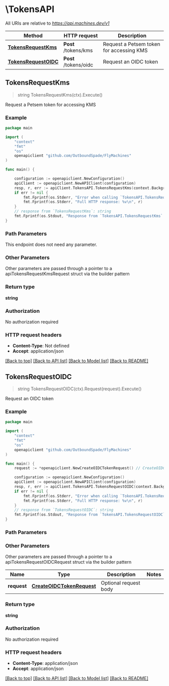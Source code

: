 # \TokensAPI

All URIs are relative to *https://api.machines.dev/v1*

Method | HTTP request | Description
------------- | ------------- | -------------
[**TokensRequestKms**](TokensAPI.md#TokensRequestKms) | **Post** /tokens/kms | Request a Petsem token for accessing KMS
[**TokensRequestOIDC**](TokensAPI.md#TokensRequestOIDC) | **Post** /tokens/oidc | Request an OIDC token



## TokensRequestKms

> string TokensRequestKms(ctx).Execute()

Request a Petsem token for accessing KMS



### Example

```go
package main

import (
	"context"
	"fmt"
	"os"
	openapiclient "github.com/OutboundSpade/FlyMachines"
)

func main() {

	configuration := openapiclient.NewConfiguration()
	apiClient := openapiclient.NewAPIClient(configuration)
	resp, r, err := apiClient.TokensAPI.TokensRequestKms(context.Background()).Execute()
	if err != nil {
		fmt.Fprintf(os.Stderr, "Error when calling `TokensAPI.TokensRequestKms``: %v\n", err)
		fmt.Fprintf(os.Stderr, "Full HTTP response: %v\n", r)
	}
	// response from `TokensRequestKms`: string
	fmt.Fprintf(os.Stdout, "Response from `TokensAPI.TokensRequestKms`: %v\n", resp)
}
```

### Path Parameters

This endpoint does not need any parameter.

### Other Parameters

Other parameters are passed through a pointer to a apiTokensRequestKmsRequest struct via the builder pattern


### Return type

**string**

### Authorization

No authorization required

### HTTP request headers

- **Content-Type**: Not defined
- **Accept**: application/json

[[Back to top]](#) [[Back to API list]](../README.md#documentation-for-api-endpoints)
[[Back to Model list]](../README.md#documentation-for-models)
[[Back to README]](../README.md)


## TokensRequestOIDC

> string TokensRequestOIDC(ctx).Request(request).Execute()

Request an OIDC token



### Example

```go
package main

import (
	"context"
	"fmt"
	"os"
	openapiclient "github.com/OutboundSpade/FlyMachines"
)

func main() {
	request := *openapiclient.NewCreateOIDCTokenRequest() // CreateOIDCTokenRequest | Optional request body

	configuration := openapiclient.NewConfiguration()
	apiClient := openapiclient.NewAPIClient(configuration)
	resp, r, err := apiClient.TokensAPI.TokensRequestOIDC(context.Background()).Request(request).Execute()
	if err != nil {
		fmt.Fprintf(os.Stderr, "Error when calling `TokensAPI.TokensRequestOIDC``: %v\n", err)
		fmt.Fprintf(os.Stderr, "Full HTTP response: %v\n", r)
	}
	// response from `TokensRequestOIDC`: string
	fmt.Fprintf(os.Stdout, "Response from `TokensAPI.TokensRequestOIDC`: %v\n", resp)
}
```

### Path Parameters



### Other Parameters

Other parameters are passed through a pointer to a apiTokensRequestOIDCRequest struct via the builder pattern


Name | Type | Description  | Notes
------------- | ------------- | ------------- | -------------
 **request** | [**CreateOIDCTokenRequest**](CreateOIDCTokenRequest.md) | Optional request body | 

### Return type

**string**

### Authorization

No authorization required

### HTTP request headers

- **Content-Type**: application/json
- **Accept**: application/json

[[Back to top]](#) [[Back to API list]](../README.md#documentation-for-api-endpoints)
[[Back to Model list]](../README.md#documentation-for-models)
[[Back to README]](../README.md)

